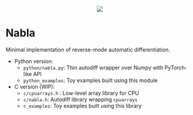 <p align="center">
  <img src="https://raw.githubusercontent.com/cnmy-ro/nabla/main/docs/logo.png">
</p>


# Nabla

Minimal implementation of reverse-mode automatic differentiation.

- Python version:
	- `python/nabla.py`: Thin autodiff wrapper over Numpy with PyTorch-like API
	- `python_examples`: Toy examples built using this module
- C version (WIP):
	- `c/cpuarrays.h` : Low-level array library for CPU
	- `c/nabla.h`: Autodiff library wrapping `cpuarrays`
	- `c_examples`: Toy examples built using this library

